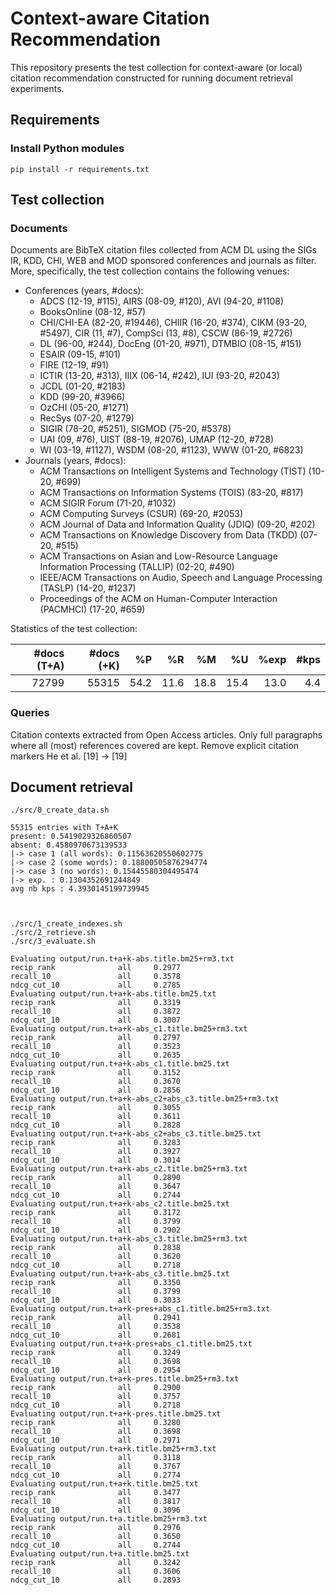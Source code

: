 # Context-aware Citation Recommendation

This repository presents the test collection for context-aware (or local)
citation recommendation constructed for running document retrieval experiments.

## Requirements

### Install Python modules 

```
pip install -r requirements.txt 
```

## Test collection

### Documents 

Documents are BibTeX citation files collected from ACM DL using the SIGs IR,
KDD, CHI, WEB and MOD sponsored conferences and journals as filter. More,
specifically, the test collection contains the following venues:

- Conferences (years, #docs):
    - ADCS (12-19, #115), AIRS (08-09, #120), AVI (94-20, #1108)
    - BooksOnline (08-12, #57)
    - CHI/CHI-EA (82-20, #19446), CHIIR (16-20, #374), CIKM (93-20, #5497),
      CIR (11, #7), CompSci (13, #8), CSCW (86-19, #2726)
    - DL (96-00, #244), DocEng (01-20, #971), DTMBIO (08-15, #151)
    - ESAIR (09-15, #101)
    - FIRE (12-19, #91)
    - ICTIR (13-20, #313), IIIX (06-14, #242), IUI (93-20, #2043)
    - JCDL (01-20, #2183)
    - KDD (99-20, #3966)
    - OzCHI (05-20, #1271)
    - RecSys (07-20, #1279)
    - SIGIR (78-20, #5251), SIGMOD (75-20, #5378)
    - UAI (09, #76), UIST (88-19, #2076), UMAP (12-20, #728)
    - WI (03-19, #1127), WSDM (08-20, #1123), WWW (01-20, #6823)
- Journals (years, #docs):
    - ACM Transactions on Intelligent Systems and Technology (TIST) (10-20, #699)
    - ACM Transactions on Information Systems (TOIS) (83-20, #817)
    - ACM SIGIR Forum (71-20, #1032)
    - ACM Computing Surveys (CSUR) (69-20, #2053)
    - ACM Journal of Data and Information Quality (JDIQ) (09-20, #202)
    - ACM Transactions on Knowledge Discovery from Data (TKDD) (07-20, #515)
    - ACM Transactions on Asian and Low-Resource Language Information Processing (TALLIP) (02-20, #490)
    - IEEE/ACM Transactions on Audio, Speech and Language Processing (TASLP) (14-20, #1237)
    - Proceedings of the ACM on Human-Computer Interaction (PACMHCI) (17-20, #659)

Statistics of the test collection:

| #docs (T+A) | #docs (+K) |   %P |   %R |   %M |   %U | %exp | #kps |
| -----------:| ----------:| ----:| ----:| ----:| ----:| ----:| ----:|
|       72799 |      55315 | 54.2 | 11.6 | 18.8 | 15.4 | 13.0 |  4.4 |

### Queries

Citation contexts extracted from Open Access articles. Only full paragraphs
where all (most) references covered are kept. Remove explicit citation markers
He et al. [19] -> [19]


## Document retrieval

```
./src/0_create_data.sh

55315 entries with T+A+K
present: 0.5419029326860507
absent: 0.4580970673139533
|-> case 1 (all words): 0.11563620550602775
|-> case 2 (some words): 0.18800505876294774
|-> case 3 (no words): 0.15445580304495474
|-> exp. : 0.1304352691244849
avg nb kps : 4.3930145199739945



./src/1_create_indexes.sh
./src/2_retrieve.sh
./src/3_evaluate.sh

Evaluating output/run.t+a+k-abs.title.bm25+rm3.txt
recip_rank              all     0.2977
recall_10               all     0.3578
ndcg_cut_10             all     0.2785
Evaluating output/run.t+a+k-abs.title.bm25.txt
recip_rank              all     0.3319
recall_10               all     0.3872
ndcg_cut_10             all     0.3007
Evaluating output/run.t+a+k-abs_c1.title.bm25+rm3.txt
recip_rank              all     0.2797
recall_10               all     0.3523
ndcg_cut_10             all     0.2635
Evaluating output/run.t+a+k-abs_c1.title.bm25.txt
recip_rank              all     0.3152
recall_10               all     0.3670
ndcg_cut_10             all     0.2856
Evaluating output/run.t+a+k-abs_c2+abs_c3.title.bm25+rm3.txt
recip_rank              all     0.3055
recall_10               all     0.3611
ndcg_cut_10             all     0.2828
Evaluating output/run.t+a+k-abs_c2+abs_c3.title.bm25.txt
recip_rank              all     0.3283
recall_10               all     0.3927
ndcg_cut_10             all     0.3014
Evaluating output/run.t+a+k-abs_c2.title.bm25+rm3.txt
recip_rank              all     0.2890
recall_10               all     0.3647
ndcg_cut_10             all     0.2744
Evaluating output/run.t+a+k-abs_c2.title.bm25.txt
recip_rank              all     0.3172
recall_10               all     0.3799
ndcg_cut_10             all     0.2902
Evaluating output/run.t+a+k-abs_c3.title.bm25+rm3.txt
recip_rank              all     0.2838
recall_10               all     0.3620
ndcg_cut_10             all     0.2718
Evaluating output/run.t+a+k-abs_c3.title.bm25.txt
recip_rank              all     0.3350
recall_10               all     0.3799
ndcg_cut_10             all     0.3033
Evaluating output/run.t+a+k-pres+abs_c1.title.bm25+rm3.txt
recip_rank              all     0.2941
recall_10               all     0.3538
ndcg_cut_10             all     0.2681
Evaluating output/run.t+a+k-pres+abs_c1.title.bm25.txt
recip_rank              all     0.3249
recall_10               all     0.3698
ndcg_cut_10             all     0.2954
Evaluating output/run.t+a+k-pres.title.bm25+rm3.txt
recip_rank              all     0.2900
recall_10               all     0.3757
ndcg_cut_10             all     0.2718
Evaluating output/run.t+a+k-pres.title.bm25.txt
recip_rank              all     0.3280
recall_10               all     0.3698
ndcg_cut_10             all     0.2971
Evaluating output/run.t+a+k.title.bm25+rm3.txt
recip_rank              all     0.3118
recall_10               all     0.3767
ndcg_cut_10             all     0.2774
Evaluating output/run.t+a+k.title.bm25.txt
recip_rank              all     0.3477
recall_10               all     0.3817
ndcg_cut_10             all     0.3096
Evaluating output/run.t+a.title.bm25+rm3.txt
recip_rank              all     0.2976
recall_10               all     0.3650
ndcg_cut_10             all     0.2744
Evaluating output/run.t+a.title.bm25.txt
recip_rank              all     0.3242
recall_10               all     0.3606
ndcg_cut_10             all     0.2893
```


 
